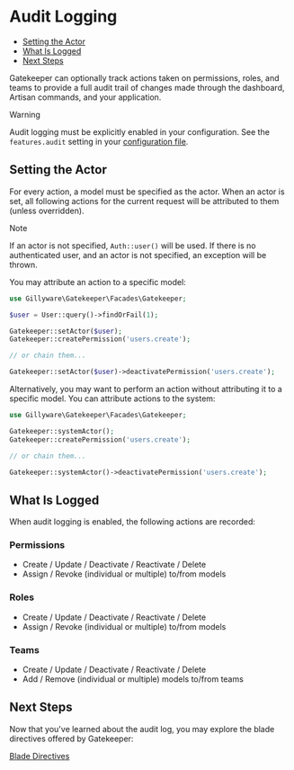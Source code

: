 # Audit Logging

- [Setting the Actor](#setting-the-actor)
- [What Is Logged](#what-is-logged)
- [Next Steps](#next-steps)

Gatekeeper can optionally track actions taken on permissions, roles, and teams to provide a full audit trail of changes made through the dashboard, Artisan commands, and your application.

> [!WARNING]
> Audit logging must be explicitly enabled in your configuration. See the `features.audit` setting in your [configuration file](../configuration.md#feature-flags).

<a name="setting-the-actor"></a>
## Setting the Actor

For every action, a model must be specified as the actor. When an actor is set, all following actions for the current request will be attributed to them (unless overridden).

> [!NOTE]
> If an actor is not specified, `Auth::user()` will be used. If there is no authenticated user, and an actor is not specified, an exception will be thrown.

You may attribute an action to a specific model:

```php
use Gillyware\Gatekeeper\Facades\Gatekeeper;

$user = User::query()->findOrFail(1);

Gatekeeper::setActor($user);
Gatekeeper::createPermission('users.create');

// or chain them...

Gatekeeper::setActor($user)->deactivatePermission('users.create');
```

Alternatively, you may want to perform an action without attributing it to a specific model. You can attribute actions to the system:

```php
use Gillyware\Gatekeeper\Facades\Gatekeeper;

Gatekeeper::systemActor();
Gatekeeper::createPermission('users.create');

// or chain them...

Gatekeeper::systemActor()->deactivatePermission('users.create');
```

<a name="what-is-logged"></a>
## What Is Logged

When audit logging is enabled, the following actions are recorded:

### Permissions

- Create / Update / Deactivate / Reactivate / Delete
- Assign / Revoke (individual or multiple) to/from models

### Roles

- Create / Update / Deactivate / Reactivate / Delete
- Assign / Revoke (individual or multiple) to/from models

### Teams

- Create / Update / Deactivate / Reactivate / Delete
- Add / Remove (individual or multiple) models to/from teams

<a name="next-steps"></a>
## Next Steps

Now that you've learned about the audit log, you may explore the blade directives offered by Gatekeeper:

[Blade Directives](blade-directives.md)
